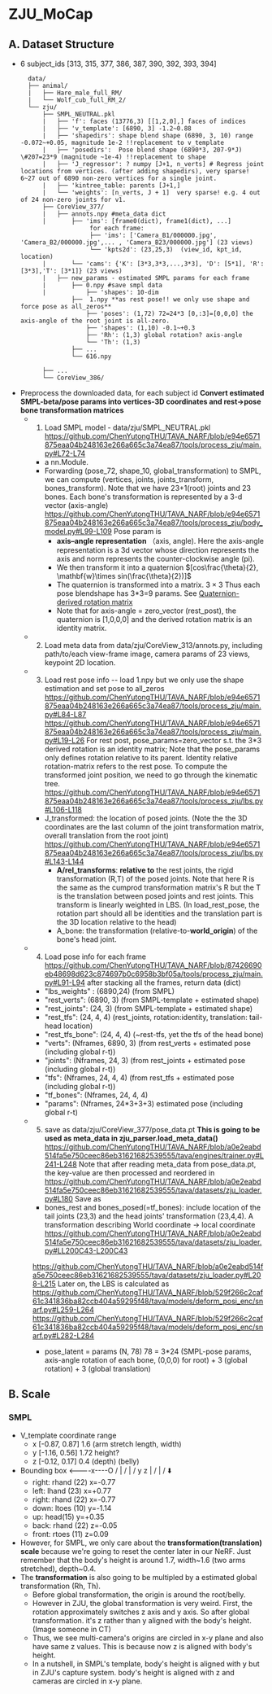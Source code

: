 # ZJU_MoCap
## A. Dataset Structure
* 6 subject_ids \[313, 315, 377, 386, 387, 390, 392, 393, 394]
  ```
    data/
    ├── animal/
    |   ├── Hare_male_full_RM/
    |   └── Wolf_cub_full_RM_2/
    └── zju/
        ├── SMPL_NEUTRAL.pkl
        |   ├── 'f': faces (13776,3) [[1,2,0],] faces of indices
        |   ├── 'v_template': [6890, 3] -1.2~0.88
        |   ├── 'shapedirs': shape blend shape (6890, 3, 10) range -0.072~+0.05, magnitude 1e-2 !!replacement to v_template
        |   ├── 'posedirs':  Pose blend shape (6890*3, 207-9*J) \#207=23*9 (magnitude ~1e-4) !!replacement to shape
        |   ├── 'J_regressor': ? numpy [J+1, n_verts] # Regress joint locations from vertices. (after adding shapedirs), very sparse! 6~27 out of 6890 non-zero vertices for a single joint.
        |   ├── 'kintree_table: parents [J+1,] 
        |   └── 'weights': [n_verts, J + 1]  very sparse! e.g. 4 out of 24 non-zero joints for v1.
        ├── CoreView_377/
        |   ├── annots.npy #meta_data dict
        |       ├── 'ims': [frame0(dict), frame1(dict), ...] 
                     for each frame:
                     ├── 'ims': ['Camera_B1/000000.jpg', 'Camera_B2/000000.jpg',... , 'Camera_B23/000000.jpg'] (23 views)
                     └── 'kpts2d': (23,25,3)  (view_id, kpt_id, location)
        |       └── 'cams': {'K': [3*3,3*3,...,3*3], 'D': [5*1], 'R': [3*3],'T': [3*1]} (23 views)
        |   ├── new_params - estimated SMPL params for each frame
        |       ├── 0.npy #save smpl data 
        |           ├── 'shapes': 10-dim         
                ├──  1.npy **as rest pose!! we only use shape and force pose as all_zeros**
                    ├── 'poses': (1,72) 72=24*3 [0,:3]=[0,0,0] the axis-angle of the root joint is all-zero.
                    ├── 'shapes': (1,10) -0.1~+0.3
                    ├── 'Rh': (1,3) global rotation? axis-angle
                    └── 'Th': (1,3)
                ├── ...
                └── 616.npy
                    
        ├── ...
        └── CoreView_386/
  ```
* Preprocess the downloaded data,  for each subject id **Convert estimated SMPL-beta/pose params into vertices-3D coordinates and rest->pose bone transformation matrices**
   * 1. Load SMPL model -  data/zju/SMPL_NEUTRAL.pkl
      https://github.com/ChenYutongTHU/TAVA_NARF/blob/e94e6571875eaa04b248163e266a665c3a74ea87/tools/process_zju/main.py#L72-L74
      * a nn.Module.
      * Forwarding (pose_72, shape_10, global_transformation) to SMPL, we can compute (vertices, joints, joints_transform, bones_transform). Note that we have 23+1(root) joints and 23 bones. Each bone's transformation is represented by a 3-d vector (axis-angle)
        https://github.com/ChenYutongTHU/TAVA_NARF/blob/e94e6571875eaa04b248163e266a665c3a74ea87/tools/process_zju/body_model.py#L99-L109
        Pose param is 
        * **axis–angle representation** （axis, angle). Here the axis-angle representation is a 3d vector whose direction represents the axis and norm represents the counter-clockwise angle (pi).
        * We then transform it into a quaternion $[cos\frac{\theta}{2}, \mathbf{w}\times sin(\frac{\theta}{2})]$
        * The quaternion is transformed into a matrix. $3\times3$ Thus each pose blendshape has 3\*3=9 params. See [Quaternion-derived rotation matrix](https://en.wikipedia.org/wiki/Quaternions_and_spatial_rotation#Quaternion-derived%20rotation%20matrix)
        * Note that for axis-angle = zero_vector (rest_post), the quaternion is \[1,0,0,0] and the derived rotation matrix is an identity matrix.
   * 2. Load meta data from data/zju/CoreView_313/annots.py, including path/to/each view-frame image, camera params of 23 views, keypoint 2D location. 
   * 3. Load rest pose info -- load 1.npy but we only use the shape estimation and set pose to all_zeros
      https://github.com/ChenYutongTHU/TAVA_NARF/blob/e94e6571875eaa04b248163e266a665c3a74ea87/tools/process_zju/main.py#L84-L87
      https://github.com/ChenYutongTHU/TAVA_NARF/blob/e94e6571875eaa04b248163e266a665c3a74ea87/tools/process_zju/main.py#L19-L26
      For rest post, pose_params=zero_vector s.t. the 3\*3 derived rotation is an identity matrix; 
      Note that the pose_params only defines rotation relative to its parent. Identity relative rotation-matrix refers to the rest pose.  To compute the transformed joint position, we need to go through the kinematic tree.
      https://github.com/ChenYutongTHU/TAVA_NARF/blob/e94e6571875eaa04b248163e266a665c3a74ea87/tools/process_zju/lbs.py#L106-L118
      * J_transformed: the location of posed joints. (Note the the 3D coordinates are the last column of the joint transformation matrix, overall translation from the root joint)
        https://github.com/ChenYutongTHU/TAVA_NARF/blob/e94e6571875eaa04b248163e266a665c3a74ea87/tools/process_zju/lbs.py#L143-L144
        * **A/rel_transforms**: **relative to** the rest joints, the rigid transformation (R,T) of the posed joints. Note that here R is the same as the cumprod transformation matrix's R but the T is the translation between posed joints and rest joints. This transform is linearly weighted in LBS. (In load_rest_pose, the rotation part should all be identities and the translation part is the 3D location relative to the head)
        * A_bone: the transformation (relative-to-**world_origin**) of the bone's head joint.
   * 4. Load pose info for each frame
       https://github.com/ChenYutongTHU/TAVA_NARF/blob/87426690eb48698d623c874697b0c6958b3bf05a/tools/process_zju/main.py#L91-L94
       after stacking all the frames, return data (dict)
       * "lbs_weights" : (6890,24) (from SMPL)
       * "rest_verts": (6890, 3) (from SMPL-template + estimated shape)
       * "rest_joints": (24, 3) (from SMPL-template + estimated shape)
       * "rest_tfs": (24, 4, 4) (rest_joints, rotation:identity, translation: tail-head location)
       * "rest_tfs_bone": (24, 4, 4) (~rest-tfs, yet the tfs of the head bone)
       * "verts": (Nframes, 6890, 3) (from rest_verts + estimated pose (including global r-t))
       * "joints": (Nframes, 24, 3) (from rest_joints + estimated pose (including global r-t))
       * "tfs": (Nframes, 24, 4, 4) (from rest_tfs + estimated pose (including global r-t))
       * "tf_bones": (Nframes, 24, 4, 4)
       * "params": (Nframes, 24*3+3+3) estimated pose (including global r-t)
       
   * 5. save as data/zju/CoreView_377/pose_data.pt **This is going to be used as meta_data in zju_parser.load_meta_data()**
       https://github.com/ChenYutongTHU/TAVA_NARF/blob/a0e2eabd514fa5e750ceec86eb31621682539555/tava/engines/trainer.py#L241-L248
       Note that after reading meta_data from pose_data.pt, the key-value are then processed and reordered in 
       https://github.com/ChenYutongTHU/TAVA_NARF/blob/a0e2eabd514fa5e750ceec86eb31621682539555/tava/datasets/zju_loader.py#L180
       Save as 
       * bones_rest and bones_posed(=tf_bones): include location of the tail joints (23,3) and the head joints' transformation (23,4,4). A transformation describing  World coordinate -> local coordinate
        https://github.com/ChenYutongTHU/TAVA_NARF/blob/a0e2eabd514fa5e750ceec86eb31621682539555/tava/datasets/zju_loader.py#LL200C43-L200C43

        https://github.com/ChenYutongTHU/TAVA_NARF/blob/a0e2eabd514fa5e750ceec86eb31621682539555/tava/datasets/zju_loader.py#L208-L215
        Later on, the LBS is calculated as 
        https://github.com/ChenYutongTHU/TAVA_NARF/blob/529f266c2caf61c341836ba82ccb404a59295f48/tava/models/deform_posi_enc/snarf.py#L259-L264
        https://github.com/ChenYutongTHU/TAVA_NARF/blob/529f266c2caf61c341836ba82ccb404a59295f48/tava/models/deform_posi_enc/snarf.py#L282-L284

       * pose_latent = params (N, 78) 78 = 3*24 (SMPL-pose params, axis-angle rotation of each bone, (0,0,0) for root) + 3 (global rotation) + 3 (global translation)

## B. Scale
### SMPL
* V_template coordinate range
    * x [-0.87, 0.87] 1.6 (arm stretch length, width)
    * y [-1.16, 0.56] 1.72 height?
    * z [-0.12, 0.17] 0.4 (depth) (belly)
* Bounding box 
    <----x----O
           /  |
          /   |
         /    y
        z     |
       /      |
      /       ⬇️ 
    * right: rhand (22) x=-0.77
    * left: lhand (23) x=+0.77
    * right: rhand (22) x=-0.77
    * down:  ltoes (10) y=-1.14
    * up: head(15) y=+0.35
    * back: rhand (22) z=-0.05
    * front: rtoes (11)  z=0.09
* However, for SMPL, we only care about the **transformation(translation) scale** because we're going to reset the center later in our NeRF. Just remember that the body's height is around 1.7, width~1.6 (two arms stretched), depth~0.4.
* The **transformation** is also going to be multipled by a estimated global transformation (Rh, Th).
    * Before global transformation, the origin is around the root/belly.
    * However in ZJU, the global transformation is very weird. First, the rotation approximately switches z axis and y axis. So after global transformation. it's z rather than y aligned with the body's height. (Image someone in CT)
    * Thus, we see multi-camera's origins are circled in x-y plane and also have same z values. This is because now z is aligned with body's height.
    * In a nutshell, in SMPL's template, body's height is aligned with y but in ZJU's capture system. body's height is aligned with z and cameras are circled in x-y plane.


       
      
      
  

